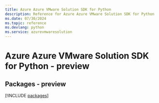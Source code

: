 ```yaml
---
title: Azure Azure VMware Solution SDK for Python
description: Reference for Azure Azure VMware Solution SDK for Python
ms.date: 07/30/2024
ms.topic: reference
ms.devlang: python
ms.service: azurevmwaresolution
---
```

# Azure Azure VMware Solution SDK for Python - preview
## Packages - preview
[!INCLUDE [packages](azure-vmware-solution-index.md)]